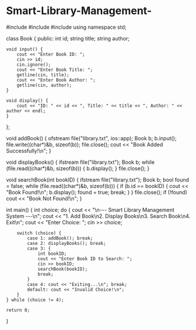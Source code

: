 # Smart-Library-Management-
#include <iostream>
#include <fstream>
#include <string>
using namespace std;

class Book {
public:
    int id;
    string title;
    string author;

    void input() {
        cout << "Enter Book ID: ";
        cin >> id;
        cin.ignore();
        cout << "Enter Book Title: ";
        getline(cin, title);
        cout << "Enter Book Author: ";
        getline(cin, author);
    }

    void display() {
        cout << "ID: " << id << ", Title: " << title << ", Author: " << author << endl;
    }
};

void addBook() {
    ofstream file("library.txt", ios::app);
    Book b;
    b.input();
    file.write((char*)&b, sizeof(b));
    file.close();
    cout << "Book Added Successfully!\n";
}

void displayBooks() {
    ifstream file("library.txt");
    Book b;
    while (file.read((char*)&b, sizeof(b))) {
        b.display();
    }
    file.close();
}

void searchBook(int bookID) {
    ifstream file("library.txt");
    Book b;
    bool found = false;
    while (file.read((char*)&b, sizeof(b))) {
        if (b.id == bookID) {
            cout << "Book Found!\n";
            b.display();
            found = true;
            break;
        }
    }
    file.close();
    if (!found) cout << "Book Not Found!\n";
}

int main() {
    int choice;
    do {
        cout << "\n--- Smart Library Management System ---\n";
        cout << "1. Add Book\n2. Display Books\n3. Search Book\n4. Exit\n";
        cout << "Enter Choice: ";
        cin >> choice;

        switch (choice) {
            case 1: addBook(); break;
            case 2: displayBooks(); break;
            case 3: {
                int bookID;
                cout << "Enter Book ID to Search: ";
                cin >> bookID;
                searchBook(bookID);
                break;
            }
            case 4: cout << "Exiting...\n"; break;
            default: cout << "Invalid Choice!\n";
        }
    } while (choice != 4);

    return 0;
}
